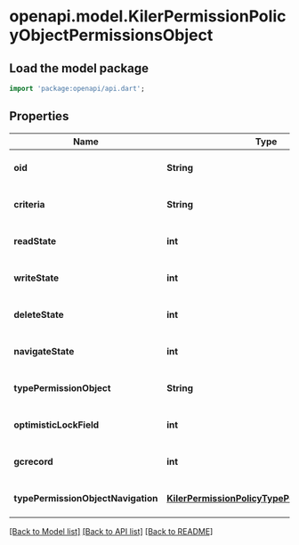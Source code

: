 # openapi.model.KilerPermissionPolicyObjectPermissionsObject

## Load the model package
```dart
import 'package:openapi/api.dart';
```

## Properties
Name | Type | Description | Notes
------------ | ------------- | ------------- | -------------
**oid** | **String** |  | [optional] [default to null]
**criteria** | **String** |  | [optional] [default to null]
**readState** | **int** |  | [optional] [default to null]
**writeState** | **int** |  | [optional] [default to null]
**deleteState** | **int** |  | [optional] [default to null]
**navigateState** | **int** |  | [optional] [default to null]
**typePermissionObject** | **String** |  | [optional] [default to null]
**optimisticLockField** | **int** |  | [optional] [default to null]
**gcrecord** | **int** |  | [optional] [default to null]
**typePermissionObjectNavigation** | [**KilerPermissionPolicyTypePermissionsObject**](KilerPermissionPolicyTypePermissionsObject.md) |  | [optional] [default to null]

[[Back to Model list]](../README.md#documentation-for-models) [[Back to API list]](../README.md#documentation-for-api-endpoints) [[Back to README]](../README.md)


